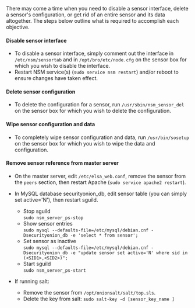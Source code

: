 There may come a time when you need to disable a sensor interface, delete a sensor's configuration, or get rid of an entire sensor and its data altogether.  The steps below outline what is required to accomplish each objective. 

#### Disable sensor interface
* To disable a sensor interface, simply comment out the interface in `/etc/nsm/sensortab` and in `/opt/bro/etc/node.cfg` on the sensor box for which you wish to disable the interface.  
* Restart NSM service(s) (`sudo service nsm restart`) and/or reboot to ensure changes have taken effect.

#### Delete sensor configuration
* To delete the configuration for a sensor, run `/usr/sbin/nsm_sensor_del` on the sensor box for which you wish to delete the configuration.

#### Wipe sensor configuration and data
* To completely wipe sensor configuration and data, run `/usr/bin/sosetup` on the sensor box for which you wish to wipe the data and configuration.

#### Remove sensor reference from master server

* On the master server, edit `/etc/elsa_web.conf`, remove the sensor from the `peers` section, then restart Apache (`sudo service apache2 restart`). 

* In MySQL database securityonion_db, edit sensor table (you can simply set 
 active='N'), then restart sguild. 
  * Stop sguild<br> `sudo nsm_server_ps-stop` 
  * Show sensor entries<br> `sudo mysql --defaults-file=/etc/mysql/debian.cnf -Dsecurityonion_db -e 'select * from sensor';`
  * Set sensor as inactive<br> 
  `sudo mysql --defaults-file=/etc/mysql/debian.cnf -Dsecurityonion_db -e "update sensor set active='N' where sid in (<SID1>,<SID2>)";`
  * Start sguild<br> `sudo nsm_server_ps-start `


* If running salt:<br>
  * Remove the sensor from `/opt/onionsalt/salt/top.sls`.<br>
  * Delete the key from salt: `sudo salt-key -d [sensor_key_name ]`